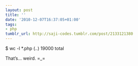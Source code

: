 ```yaml
---
layout: post
title: ''
date: '2010-12-07T16:37:05+01:00'
tags:
- php
tumblr_url: http://saji-codes.tumblr.com/post/2133121380
---
```

$ wc -l *.php
(..)
19000 total

That’s… weird. =_=
